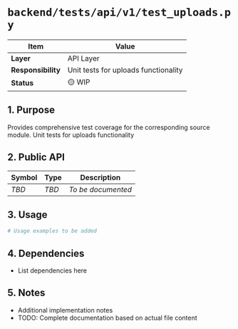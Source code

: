 # `backend/tests/api/v1/test_uploads.py`

| Item               | Value                                                              |
| ------------------ | ------------------------------------------------------------------ |
| **Layer**          | API Layer                                                           |
| **Responsibility** | Unit tests for uploads functionality                                                   |
| **Status**         | 🟡 WIP                                                            |

## 1. Purpose

Provides comprehensive test coverage for the corresponding source module. Unit tests for uploads functionality

## 2. Public API

| Symbol       | Type     | Description            |
| ------------ | -------- | ---------------------- |
| *TBD*        | *TBD*    | *To be documented*     |

## 3. Usage

```python
# Usage examples to be added
```

## 4. Dependencies

- List dependencies here

## 5. Notes

- Additional implementation notes
- TODO: Complete documentation based on actual file content
